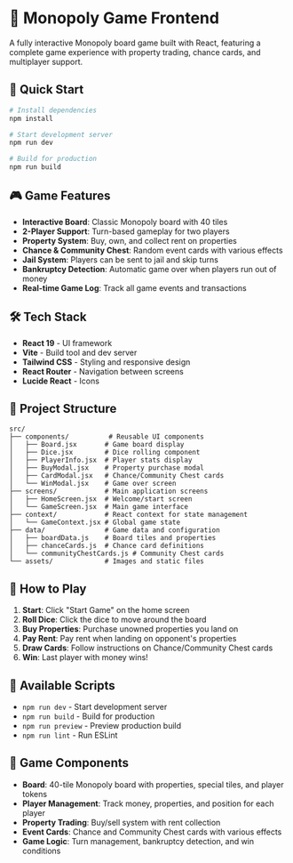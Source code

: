 # 🎲 Monopoly Game Frontend

A fully interactive Monopoly board game built with React, featuring a complete game experience with property trading, chance cards, and multiplayer support.

## 🚀 Quick Start

```bash
# Install dependencies
npm install

# Start development server
npm run dev

# Build for production
npm run build
```

## 🎮 Game Features

- **Interactive Board**: Classic Monopoly board with 40 tiles
- **2-Player Support**: Turn-based gameplay for two players
- **Property System**: Buy, own, and collect rent on properties
- **Chance & Community Chest**: Random event cards with various effects
- **Jail System**: Players can be sent to jail and skip turns
- **Bankruptcy Detection**: Automatic game over when players run out of money
- **Real-time Game Log**: Track all game events and transactions

## 🛠️ Tech Stack

- **React 19** - UI framework
- **Vite** - Build tool and dev server
- **Tailwind CSS** - Styling and responsive design
- **React Router** - Navigation between screens
- **Lucide React** - Icons

## 📁 Project Structure

```
src/
├── components/          # Reusable UI components
│   ├── Board.jsx       # Game board display
│   ├── Dice.jsx        # Dice rolling component
│   ├── PlayerInfo.jsx  # Player stats display
│   ├── BuyModal.jsx    # Property purchase modal
│   ├── CardModal.jsx   # Chance/Community Chest cards
│   └── WinModal.jsx    # Game over screen
├── screens/            # Main application screens
│   ├── HomeScreen.jsx  # Welcome/start screen
│   └── GameScreen.jsx  # Main game interface
├── context/            # React context for state management
│   └── GameContext.jsx # Global game state
├── data/               # Game data and configuration
│   ├── boardData.js    # Board tiles and properties
│   ├── chanceCards.js  # Chance card definitions
│   └── communityChestCards.js # Community Chest cards
└── assets/             # Images and static files
```

## 🎯 How to Play

1. **Start**: Click "Start Game" on the home screen
2. **Roll Dice**: Click the dice to move around the board
3. **Buy Properties**: Purchase unowned properties you land on
4. **Pay Rent**: Pay rent when landing on opponent's properties
5. **Draw Cards**: Follow instructions on Chance/Community Chest cards
6. **Win**: Last player with money wins!

## 🔧 Available Scripts

- `npm run dev` - Start development server
- `npm run build` - Build for production
- `npm run preview` - Preview production build
- `npm run lint` - Run ESLint

## 🎨 Game Components

- **Board**: 40-tile Monopoly board with properties, special tiles, and player tokens
- **Player Management**: Track money, properties, and position for each player
- **Property Trading**: Buy/sell system with rent collection
- **Event Cards**: Chance and Community Chest cards with various effects
- **Game Logic**: Turn management, bankruptcy detection, and win conditions